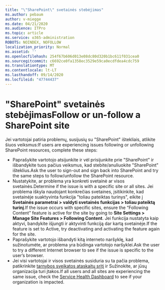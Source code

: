 ```yaml
---
title: "\"SharePoint\" svetainės stebėjimas"
ms.author: pebaum
author: v-miegge
ms.date: 04/21/2020
ms.audience: ITPro
ms.topic: article
ms.service: o365-administration
ROBOTS: NOINDEX, NOFOLLOW
localization_priority: Normal
ms.assetid: ''
ms.openlocfilehash: 254f67b606d013e08dc80d320b1bc611f031cea0
ms.sourcegitcommit: c6692ce0fa1358ec3529e59ca0ecdfdea4cdc759
ms.translationtype: MT
ms.contentlocale: lt-LT
ms.lasthandoff: 09/14/2020
ms.locfileid: "47744437"
---
```

# <a name="follow-or-un-follow-a-sharepoint-site"></a><span data-ttu-id="116a3-102">"SharePoint" svetainės stebėjimas</span><span class="sxs-lookup"><span data-stu-id="116a3-102">Follow or un-follow a SharePoint site</span></span>

<span data-ttu-id="116a3-103">Jei vartotojai patiria problemų, susijusių su "SharePoint" ištekliais, atlikite šiuos veiksmus:</span><span class="sxs-lookup"><span data-stu-id="116a3-103">If users are experiencing issues following or unfollowing SharePoint resources, complete these steps:</span></span>

* <span data-ttu-id="116a3-104">Paprašykite vartotojo atsijunkite ir vėl prisijunkite prie "SharePoint" ir išbandykite tuos pačius veiksmus, kad stebite/anuliuokite "SharePoint" išteklius.</span><span class="sxs-lookup"><span data-stu-id="116a3-104">Ask the user to sign-out and sign back into SharePoint and try the same steps to follow/unfollow the SharePoint resource.</span></span>
* <span data-ttu-id="116a3-105">Nustatykite, ar problema yra konkreti svetainė ar visos svetainės.</span><span class="sxs-lookup"><span data-stu-id="116a3-105">Determine if the issue is with a specific site or all sites.</span></span> <span data-ttu-id="116a3-106">Jei problema iškyla naudojant konkrečias svetaines, įsitikinkite, kad svetainėje suaktyvinta funkcija "toliau pateiktas turinys", eikite į **Svetainės parametrai > valdyti svetainės funkcijas > toliau pateiktą turinį**.</span><span class="sxs-lookup"><span data-stu-id="116a3-106">If the issue occurs with specific sites, ensure the “Following Content” feature is active for the site by going to **Site Settings > Manage Site Features > Following Content**.</span></span> <span data-ttu-id="116a3-107">Jei funkcija nustatyta kaip aktyvi, bandykite išjungti ir aktyvinti funkciją dar kartą svetainėje.</span><span class="sxs-lookup"><span data-stu-id="116a3-107">If the feature is set to Active, try deactivating and activating the feature again for the site.</span></span>
* <span data-ttu-id="116a3-108">Paprašykite vartotojo išbandyti kitą interneto naršyklę, kad sužinotumėte, ar problema yra būdinga vartotojo naršyklei.</span><span class="sxs-lookup"><span data-stu-id="116a3-108">Ask the user to try a different Internet browser to see if the issue is specific to the user’s browser.</span></span>
* <span data-ttu-id="116a3-109">Jei visi vartotojai ir visos svetainės susiduria su ta pačia problema, patikrinkite [tarnybos sveikatos ataskaitų sritį](https://admin.microsoft.com/AdminPortal/Home#/servicehealth) ir Sužinokite, ar jūsų organizacija turi įtakos.</span><span class="sxs-lookup"><span data-stu-id="116a3-109">If all users and all sites are experiencing the same issue, check the [Service Health Dashboard](https://admin.microsoft.com/AdminPortal/Home#/servicehealth) to see if your organization is impacted.</span></span>
